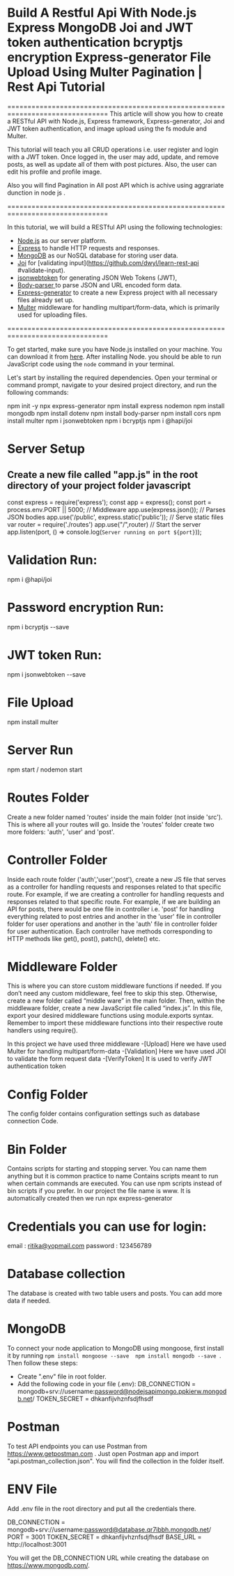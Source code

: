 # Build A Restful Api With Node.js Express MongoDB Joi and JWT token authentication bcryptjs encryption Express-generator File Upload Using Multer Pagination | Rest Api Tutorial

===============================================================================
This article will show you how to create a RESTful API with Node.js, Express framework, Express-generator, Joi and JWT token authentication, and image upload using the fs module and Multer.


This tutorial will teach you all CRUD operations i.e. user register and login with a JWT token. Once logged in, the user may add, update, and remove posts, as well as update all of them with post pictures. Also, the user can edit his profile and profile image.

Also you will find Pagination in All post API which is achive using aggrariate dunction in node js .


===============================================================================

In this tutorial, we will build a RESTful API using the following technologies:
- [Node.js](https://nodejs.org/) as our server platform.
- [Express](http://expressjs.com/) to handle HTTP requests and responses.
- [MongoDB](https://www.mongodb.com/) as our NoSQL database for storing user data.
- [Joi](https://github.com/hapijs/joi) for [validating input](https://github.com/dwyl/learn-rest-api #validate-input).
- [jsonwebtoken](https://github.com/auth0/node-jsonwebtoken "Auth0's jsonwebtoken library") for generating JSON Web Tokens (JWT),
- [Body-parser ](https://github.com/expressjs/body-parser "Body Parser Middleware") to parse JSON and URL encoded form data.
- [Express-generator](http://expressjs.com/starter/generator.html) to create a new Express project with all necessary files already set up.
- [Multer](https://www.npmjs.com/package/multer) middleware for handling multipart/form-data, which is primarily used for uploading files. 

===============================================================================

To get started, make sure you have Node.js installed on your machine. You can download
it from [here](https://nodejs.org/en/download/). After installing Node.
you should be able to run JavaScript code using the `node` command in your terminal.</s>

Let's start by installing the required dependencies. Open your terminal or command prompt, navigate to your desired project directory, and run the following commands:

npm init -y
npx express-generator
npm install express nodemon 
npm install mongodb 
npm install dotenv
npm install body-parser 
npm install cors 
npm install multer
npm i jsonwebtoken 
npm i bcryptjs 
npm i @hapi/joi

# Server Setup
## Create a new file called "app.js" in the root directory of your project folder javascript
const express = require('express');
const app = express();
const port = process.env.PORT || 5000;
// Middleware
app.use(express.json()); // Parses JSON bodies
app.use('/public', express.static('public')); // Serve static files
var router = require('./routes')
app.use("/",router)
// Start the server
app.listen(port, () => console.log(`Server running on port ${port}`));

# Validation Run:
npm i @hapi/joi

# Password encryption Run:
npm i bcryptjs --save


# JWT token Run:
npm i jsonwebtoken --save

# File Upload
npm install multer

# Server Run
npm start / nodemon start


# Routes Folder
Create a new folder named 'routes' inside the main folder (not inside 'src'). This is
where all your routes will go. Inside the 'routes' folder create two more folders:
'auth', 'user' and 'post'. 

# Controller Folder
Inside each route folder ('auth','user','post'), create a new JS file that serves as
a controller for handling requests and responses related to that specific route. For example, if we are creating
a controller for handling requests and responses related to that specific route. For example,
if we are building an API for posts, there would be one file in controller i.e. 'post'
for handling everything related to post entries and another in the 'user' file in controller
folder for user operations and  another in the 'auth' file in controller
folder for user authentication. Each controller have methods corresponding
to HTTP methods like get(), post(), patch(), delete() etc. 

# Middleware Folder
This is where you can store custom middleware functions if needed. If you don’t need any
custom middleware, feel free to skip this step. Otherwise, create a new folder called “middle
ware” in the main folder. Then, within the middleware folder, create a new JavaScript file
called “index.js”. In this file, export your desired middleware functions using module.exports
syntax. Remember to import these middleware functions into their respective route handlers
using require().

In this project we have used three middleware 
-[Upload] Here we have used Multer for handling multipart/form-data
-[Validation] Here we have used JOI to validate the form request data
-[VerifyToken] It is used to verify JWT authentication token

# Config Folder
The config folder contains configuration settings such as database connection Code.

# Bin Folder
Contains scripts for starting and stopping server. You can name them anything but it is common practice to name
Contains scripts meant to run when certain commands are executed. You can use npm
scripts instead of bin scripts if you prefer. 
In our project the file name is www. It is automatically created then we run npx express-generator


# Credentials you can use for login:
email : ritika@yopmail.com
password : 123456789

# Database collection
The database is created with two table users and posts. You can add more data if needed.


# MongoDB
To connect your node application to MongoDB using mongoose, first install it by running `npm install mongoose --save 
npm install mongodb --save `. Then follow these steps:
- Create ".env" file in root folder.
- Add the following code in your file (.env):
DB_CONNECTION = mongodb+srv://username:password@nodejsapimongo.ppkierw.mongodb.net/
TOKEN_SECRET = dhkanfijvhznfsdjfhsdf

# Postman
To test API endpoints you can use Postman from https://www.getpostman.com . Just open Postman app and import "api.postman_collection.json". You will find the collection in the folder itself.</s>


# ENV File
Add .env file in the root directory and put all the credentials there.

DB_CONNECTION = mongodb+srv://username:password@database.qr7ibbh.mongodb.net/
PORT = 3001
TOKEN_SECRET = dhkanfijvhznfsdjfhsdf
BASE_URL = http://localhost:3001

You will get the DB_CONNECTION URL while creating the database on https://www.mongodb.com/.

